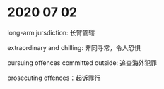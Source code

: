 # 2020 07 02

long-arm jursdiction: 长臂管辖

extraordinary and chilling: 非同寻常，令人恐惧

pursuing offences committed outside: 追查海外犯罪

prosecuting offences：起诉罪行

